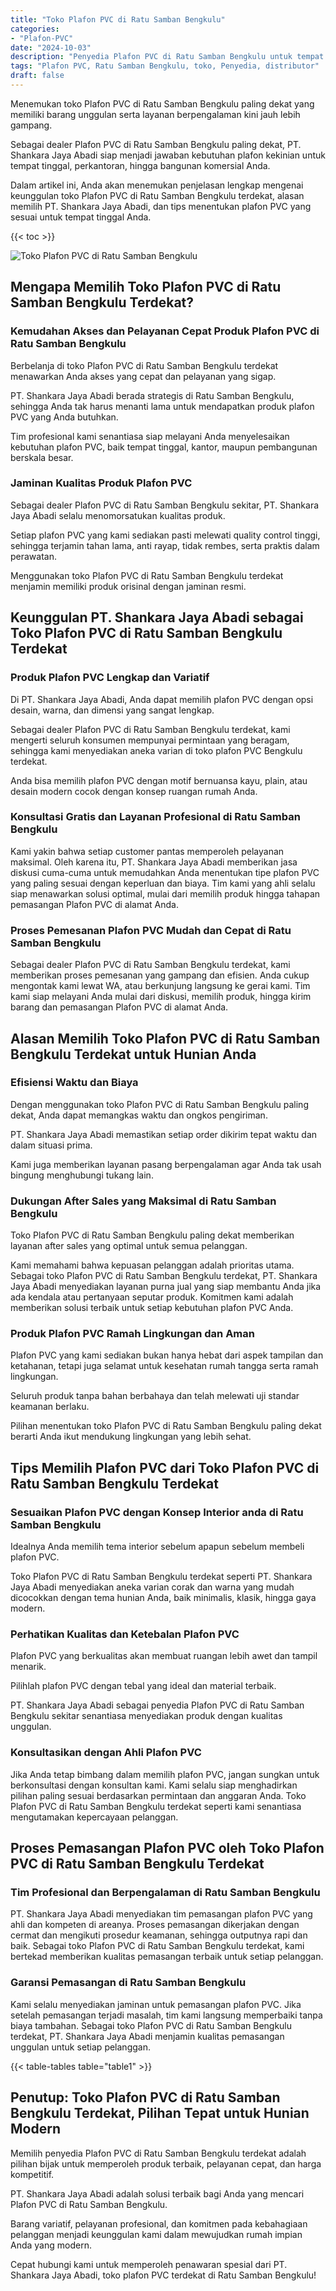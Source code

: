 ```yaml
---
title: "Toko Plafon PVC di Ratu Samban Bengkulu"
categories: 
- "Plafon-PVC"
date: "2024-10-03"
description: "Penyedia Plafon PVC di Ratu Samban Bengkulu untuk tempat tinggal, office, dan gerai. Plafon berkualitas, beragam motif, pilihan warna menarik, dengan servis instalasi ditangani oleh tim profesional serta garansi resmi!|Servis penjualan Plafon PVC di Ratu Samban Bengkulu untuk keperluan tempat tinggal, office, maupun gerai, beserta material terbaik dan instalasi oleh tenaga ahli profesional dan jaminan resmi.|Alternatif Plafon PVC di Ratu Samban Bengkulu yang andal bagi rumah, kantor, dan toko, bersama plafon berkualitas dan instalasi oleh tenaga ahli berpengalaman dan jaminan resmi.|Penyediaan Plafon PVC di Ratu Samban Bengkulu bagi hunian, kantor, dan toko, beserta plafon terbaik dan pemasangan ditangani oleh tim profesional, disertai dengan jaminan resmi.}"
tags: "Plafon PVC, Ratu Samban Bengkulu, toko, Penyedia, distributor"
draft: false
---
```


Menemukan toko Plafon PVC di Ratu Samban Bengkulu paling dekat yang memiliki barang unggulan serta layanan berpengalaman kini jauh lebih gampang.

Sebagai dealer Plafon PVC di Ratu Samban Bengkulu paling dekat, PT. Shankara Jaya Abadi siap menjadi jawaban kebutuhan plafon kekinian untuk tempat tinggal, perkantoran, hingga bangunan komersial Anda.

Dalam artikel ini, Anda akan menemukan penjelasan lengkap mengenai keunggulan toko Plafon PVC di Ratu Samban Bengkulu terdekat, alasan memilih PT. Shankara Jaya Abadi, dan tips menentukan plafon PVC yang sesuai untuk tempat tinggal Anda.

{{< toc >}}

![Toko Plafon PVC di Ratu Samban Bengkulu](/images/Plafon-PVC/Toko-Plafon-PVC-di-Ratu-Samban-Bengkulu.png)


## Mengapa Memilih Toko Plafon PVC di Ratu Samban Bengkulu Terdekat?

### Kemudahan Akses dan Pelayanan Cepat Produk Plafon PVC di Ratu Samban Bengkulu

Berbelanja di toko Plafon PVC di Ratu Samban Bengkulu terdekat menawarkan Anda akses yang cepat dan pelayanan yang sigap.

PT. Shankara Jaya Abadi berada strategis di Ratu Samban Bengkulu, sehingga Anda tak harus menanti lama untuk mendapatkan produk plafon PVC yang Anda butuhkan.

Tim profesional kami senantiasa siap melayani Anda menyelesaikan kebutuhan plafon PVC, baik tempat tinggal, kantor, maupun pembangunan berskala besar.

### Jaminan Kualitas Produk Plafon PVC

Sebagai dealer Plafon PVC di Ratu Samban Bengkulu sekitar, PT. Shankara Jaya Abadi selalu menomorsatukan kualitas produk.

Setiap plafon PVC yang kami sediakan pasti melewati quality control tinggi, sehingga terjamin tahan lama, anti rayap, tidak rembes, serta praktis dalam perawatan.

Menggunakan toko Plafon PVC di Ratu Samban Bengkulu terdekat menjamin memiliki produk orisinal dengan jaminan resmi.

## Keunggulan PT. Shankara Jaya Abadi sebagai Toko Plafon PVC di Ratu Samban Bengkulu Terdekat

### Produk Plafon PVC Lengkap dan Variatif

Di PT. Shankara Jaya Abadi, Anda dapat memilih plafon PVC dengan opsi desain, warna, dan dimensi yang sangat lengkap.

Sebagai dealer Plafon PVC di Ratu Samban Bengkulu terdekat, kami mengerti seluruh konsumen mempunyai permintaan yang beragam, sehingga kami menyediakan aneka varian di toko plafon PVC Bengkulu terdekat.

Anda bisa memilih plafon PVC dengan motif bernuansa kayu, plain, atau desain modern cocok dengan konsep ruangan rumah Anda.

### Konsultasi Gratis dan Layanan Profesional di Ratu Samban Bengkulu

Kami yakin bahwa setiap customer pantas memperoleh pelayanan maksimal. Oleh karena itu, PT. Shankara Jaya Abadi memberikan jasa diskusi cuma-cuma untuk memudahkan Anda menentukan tipe plafon PVC yang paling sesuai dengan keperluan dan biaya. Tim kami yang ahli selalu siap menawarkan solusi optimal, mulai dari memilih produk hingga tahapan pemasangan Plafon PVC di alamat Anda.

### Proses Pemesanan Plafon PVC Mudah dan Cepat di Ratu Samban Bengkulu

Sebagai dealer Plafon PVC di Ratu Samban Bengkulu terdekat, kami memberikan proses pemesanan yang gampang dan efisien. Anda cukup mengontak kami lewat WA, atau berkunjung langsung ke gerai kami. Tim kami siap melayani Anda mulai dari diskusi, memilih produk, hingga kirim barang dan pemasangan Plafon PVC di alamat Anda.

## Alasan Memilih Toko Plafon PVC di Ratu Samban Bengkulu Terdekat untuk Hunian Anda

### Efisiensi Waktu dan Biaya

Dengan menggunakan toko Plafon PVC di Ratu Samban Bengkulu paling dekat, Anda dapat memangkas waktu dan ongkos pengiriman.

PT. Shankara Jaya Abadi memastikan setiap order dikirim tepat waktu dan dalam situasi prima.

Kami juga memberikan layanan pasang berpengalaman agar Anda tak usah bingung menghubungi tukang lain.

### Dukungan After Sales yang Maksimal di Ratu Samban Bengkulu

Toko Plafon PVC di Ratu Samban Bengkulu paling dekat memberikan layanan after sales yang optimal untuk semua pelanggan.

Kami memahami bahwa kepuasan pelanggan adalah prioritas utama. Sebagai toko Plafon PVC di Ratu Samban Bengkulu terdekat, PT. Shankara Jaya Abadi menyediakan layanan purna jual yang siap membantu Anda jika ada kendala atau pertanyaan seputar produk. Komitmen kami adalah memberikan solusi terbaik untuk setiap kebutuhan plafon PVC Anda.

### Produk Plafon PVC Ramah Lingkungan dan Aman

Plafon PVC yang kami sediakan bukan hanya hebat dari aspek tampilan dan ketahanan, tetapi juga selamat untuk kesehatan rumah tangga serta ramah lingkungan.

Seluruh produk tanpa bahan berbahaya dan telah melewati uji standar keamanan berlaku.

Pilihan menentukan toko Plafon PVC di Ratu Samban Bengkulu paling dekat berarti Anda ikut mendukung lingkungan yang lebih sehat.

## Tips Memilih Plafon PVC dari Toko Plafon PVC di Ratu Samban Bengkulu Terdekat

### Sesuaikan Plafon PVC dengan Konsep Interior anda di Ratu Samban Bengkulu

Idealnya Anda memilih tema interior sebelum apapun sebelum membeli plafon PVC.

Toko Plafon PVC di Ratu Samban Bengkulu terdekat seperti PT. Shankara Jaya Abadi menyediakan aneka varian corak dan warna yang mudah dicocokkan dengan tema hunian Anda, baik minimalis, klasik, hingga gaya modern.

### Perhatikan Kualitas dan Ketebalan Plafon PVC

Plafon PVC yang berkualitas akan membuat ruangan lebih awet dan tampil menarik.

Pilihlah plafon PVC dengan tebal yang ideal dan material terbaik.

PT. Shankara Jaya Abadi sebagai penyedia Plafon PVC di Ratu Samban Bengkulu sekitar senantiasa menyediakan produk dengan kualitas unggulan.

### Konsultasikan dengan Ahli Plafon PVC

Jika Anda tetap bimbang dalam memilih plafon PVC, jangan sungkan untuk berkonsultasi dengan konsultan kami. Kami selalu siap menghadirkan pilihan paling sesuai berdasarkan permintaan dan anggaran Anda. Toko Plafon PVC di Ratu Samban Bengkulu terdekat seperti kami senantiasa mengutamakan kepercayaan pelanggan.

## Proses Pemasangan Plafon PVC oleh Toko Plafon PVC di Ratu Samban Bengkulu Terdekat

### Tim Profesional dan Berpengalaman di Ratu Samban Bengkulu

PT. Shankara Jaya Abadi menyediakan tim pemasangan plafon PVC yang ahli dan kompeten di areanya. Proses pemasangan dikerjakan dengan cermat dan mengikuti prosedur keamanan, sehingga outputnya rapi dan baik. Sebagai toko Plafon PVC di Ratu Samban Bengkulu terdekat, kami bertekad memberikan kualitas pemasangan terbaik untuk setiap pelanggan.

### Garansi Pemasangan di Ratu Samban Bengkulu

Kami selalu menyediakan jaminan untuk pemasangan plafon PVC. Jika setelah pemasangan terjadi masalah, tim kami langsung memperbaiki tanpa biaya tambahan. Sebagai toko Plafon PVC di Ratu Samban Bengkulu terdekat, PT. Shankara Jaya Abadi menjamin kualitas pemasangan unggulan untuk setiap pelanggan.

{{< table-tables table="table1" >}}

## Penutup: Toko Plafon PVC di Ratu Samban Bengkulu Terdekat, Pilihan Tepat untuk Hunian Modern

Memilih penyedia Plafon PVC di Ratu Samban Bengkulu terdekat adalah pilihan bijak untuk memperoleh produk terbaik, pelayanan cepat, dan harga kompetitif.

PT. Shankara Jaya Abadi adalah solusi terbaik bagi Anda yang mencari Plafon PVC di Ratu Samban Bengkulu.

Barang variatif, pelayanan profesional, dan komitmen pada kebahagiaan pelanggan menjadi keunggulan kami dalam mewujudkan rumah impian Anda yang modern.

Cepat hubungi kami untuk memperoleh penawaran spesial dari PT. Shankara Jaya Abadi, toko plafon PVC terdekat di Ratu Samban Bengkulu!